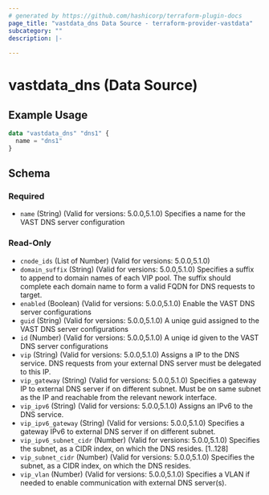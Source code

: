 ```yaml
---
# generated by https://github.com/hashicorp/terraform-plugin-docs
page_title: "vastdata_dns Data Source - terraform-provider-vastdata"
subcategory: ""
description: |-
  
---
```


# vastdata_dns (Data Source)



## Example Usage

```terraform
data "vastdata_dns" "dns1" {
  name = "dns1"
}
```

<!-- schema generated by tfplugindocs -->
## Schema

### Required

- `name` (String) (Valid for versions: 5.0.0,5.1.0) Specifies a name for the VAST DNS server configuration

### Read-Only

- `cnode_ids` (List of Number) (Valid for versions: 5.0.0,5.1.0)
- `domain_suffix` (String) (Valid for versions: 5.0.0,5.1.0) Specifies a suffix to append to domain names of each VIP pool. The suffix should complete each domain name to form a valid FQDN for DNS requests to target.
- `enabled` (Boolean) (Valid for versions: 5.0.0,5.1.0) Enable the VAST DNS server configurations
- `guid` (String) (Valid for versions: 5.0.0,5.1.0) A uniqe guid assigned to the VAST DNS server configurations
- `id` (Number) (Valid for versions: 5.0.0,5.1.0) A uniqe id given to the VAST DNS server configurations
- `vip` (String) (Valid for versions: 5.0.0,5.1.0) Assigns a IP to the DNS service. DNS requests from your external DNS server must be delegated to this IP.
- `vip_gateway` (String) (Valid for versions: 5.0.0,5.1.0) Specifies a gateway IP to external DNS server if on different subnet. Must be on same subnet as the IP and reachable from the relevant nework interface.
- `vip_ipv6` (String) (Valid for versions: 5.0.0,5.1.0) Assigns an IPv6 to the DNS service.
- `vip_ipv6_gateway` (String) (Valid for versions: 5.0.0,5.1.0) Specifies a gateway IPv6 to external DNS server if on different subnet.
- `vip_ipv6_subnet_cidr` (Number) (Valid for versions: 5.0.0,5.1.0) Specifies the subnet, as a CIDR index, on which the DNS resides. [1..128]
- `vip_subnet_cidr` (Number) (Valid for versions: 5.0.0,5.1.0) Specifies the subnet, as a CIDR index, on which the DNS resides.
- `vip_vlan` (Number) (Valid for versions: 5.0.0,5.1.0) Specifies a VLAN if needed to enable communication with external DNS server(s).
